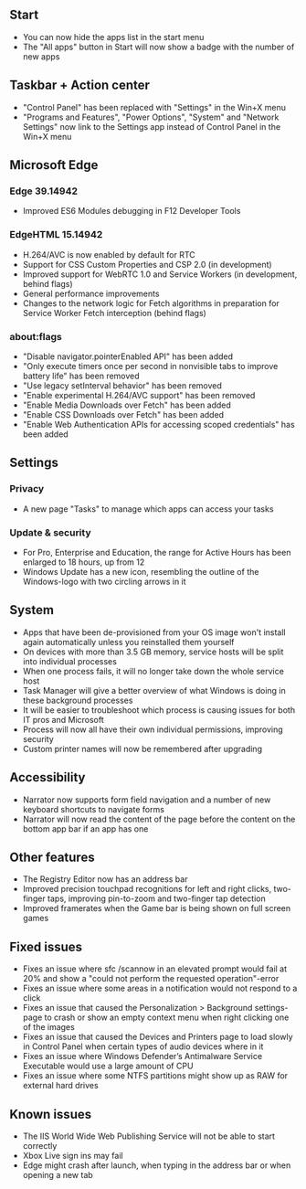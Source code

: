 ## Start
- You can now hide the apps list in the start menu
- The "All apps" button in Start will now show a badge with the number of new apps

## Taskbar + Action center
- "Control Panel" has been replaced with "Settings" in the Win+X menu
- "Programs and Features", "Power Options", "System" and "Network Settings" now link to the Settings app instead of Control Panel in the Win+X menu

## Microsoft Edge
### Edge 39.14942
- Improved ES6 Modules debugging in F12 Developer Tools

### EdgeHTML 15.14942
- H.264/AVC is now enabled by default for RTC
- Support for CSS Custom Properties and CSP 2.0 (in development)
- Improved support for WebRTC 1.0 and Service Workers (in development, behind flags)
- General performance improvements
- Changes to the network logic for Fetch algorithms in preparation for Service Worker Fetch interception (behind flags)

### about:flags
- "Disable navigator.pointerEnabled API" has been added
- "Only execute timers once per second in nonvisible tabs to improve battery life" has been removed
- "Use legacy setInterval behavior" has been removed
- "Enable experimental H.264/AVC support" has been removed
- "Enable Media Downloads over Fetch" has been added
- "Enable CSS Downloads over Fetch" has been added
- "Enable Web Authentication APIs for accessing scoped credentials" has been added

## Settings
### Privacy
- A new page "Tasks" to manage  which apps can access your tasks

### Update & security
- For Pro, Enterprise and Education, the range for Active Hours has been enlarged to 18 hours, up from 12
- Windows Update has a new icon, resembling the outline of the Windows-logo with two circling arrows in it

## System
- Apps that have been de-provisioned from your OS image won't install again automatically unless you reinstalled them yourself
- On devices with more than 3.5 GB memory, service hosts will be split into individual processes
 - When one process fails, it will no longer take down the whole service host
 - Task Manager will give a better overview of what Windows is doing in these background processes
 - It will be easier to troubleshoot which process is causing issues for both IT pros and Microsoft
 - Process will now all have their own individual permissions, improving security
- Custom printer names will now be remembered after upgrading

## Accessibility
- Narrator now supports form field navigation and a number of new keyboard shortcuts to navigate forms
- Narrator will now read the content of the page before the content on the bottom app bar if an app has one

## Other features
- The Registry Editor now has an address bar
- Improved precision touchpad recognitions for left and right clicks, two-finger taps, improving pin-to-zoom and two-finger tap detection
- Improved framerates when the Game bar is being shown on full screen games

## Fixed issues
- Fixes an issue where sfc /scannow in an elevated prompt would fail at 20% and show a "could not perform the requested operation"-error
- Fixes an issue where some areas in a notification would not respond to a click
- Fixes an issue that caused the Personalization > Background settings-page to crash or show an empty context menu when right clicking one of the images
- Fixes an issue that caused the Devices and Printers page to load slowly in Control Panel when certain types of audio devices where in it
- Fixes an issue where Windows Defender’s Antimalware Service Executable would use a large amount of CPU
- Fixes an issue where some NTFS partitions might show up as RAW for external hard drives

## Known issues
- The IIS World Wide Web Publishing Service will not be able to start correctly
- Xbox Live sign ins may fail
- Edge might crash after launch, when typing in the address bar or when opening a new tab